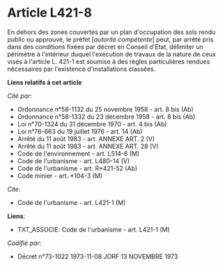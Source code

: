 # Article L421-8

En dehors des zones couvertes par un plan d'occupation des sols rendu public ou approuvé, le préfet [*autorité compétente*]
peut, par arrêté pris dans des conditions fixées par décret en Conseil d'Etat, délimiter un périmètre à l'intérieur duquel
l'exécution de travaux de la nature de ceux visés à l'article L. 421-1 est soumise à des règles particulières rendues
nécessaires par l'existence d'installations classées.

**Liens relatifs à cet article**

_Cité par_:

  - Ordonnance n°58-1132 du 25 novembre 1958 - art. 8 bis (Ab)
  - Ordonnance n°58-1332 du 23 décembre 1958 - art. 8 bis (Ab)
  - Loi n°70-1324 du 31 décembre 1970 - art. 4 bis (Ab)
  - Loi n°76-663 du 19 juillet 1976 - art. 14 (Ab)
  - Arrêté du 11 août 1983 - art. ANNEXE ART. 2 (V)
  - Arrêté du 11 août 1983 - art. ANNEXE ART. 28 (V)
  - Code de l'environnement - art. L514-6 (M)
  - Code de l'urbanisme - art. L480-14 (V)
  - Code de l'urbanisme - art. R*421-52 (Ab)
  - Code minier - art. *104-3 (M)

_Cite_:

  - Code de l'urbanisme - art. L421-1 (M)

**Liens**:

  - TXT_ASSOCIE: Code de l'urbanisme - art. L421-1 (M)

_Codifié par_:

  - Décret n°73-1022 1973-11-08 JORF 13 NOVEMBRE 1973
